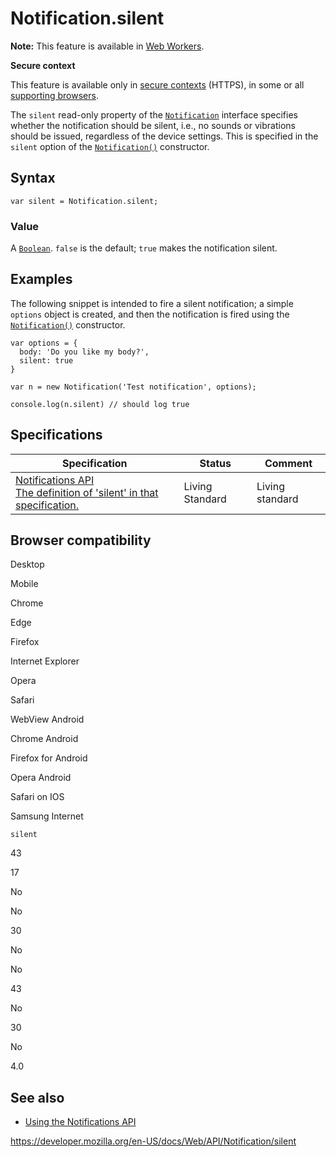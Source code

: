 Notification.silent
===================

**Note:** This feature is available in [Web Workers](../web_workers_api).

**Secure context**

This feature is available only in [secure contexts](https://developer.mozilla.org/en-US/docs/Web/Security/Secure_Contexts) (HTTPS), in some or all [supporting browsers](#browser_compatibility).

The `silent` read-only property of the [`Notification`](../notification) interface specifies whether the notification should be silent, i.e., no sounds or vibrations should be issued, regardless of the device settings. This is specified in the `silent` option of the [`Notification()`](notification) constructor.

Syntax
------

    var silent = Notification.silent;

### Value

A [`Boolean`](https://developer.mozilla.org/en-US/docs/Web/JavaScript/Reference/Global_Objects/Boolean). `false` is the default; `true` makes the notification silent.

Examples
--------

The following snippet is intended to fire a silent notification; a simple `options` object is created, and then the notification is fired using the [`Notification()`](notification) constructor.

    var options = {
      body: 'Do you like my body?',
      silent: true
    }

    var n = new Notification('Test notification', options);

    console.log(n.silent) // should log true

Specifications
--------------

<table><thead><tr class="header"><th>Specification</th><th>Status</th><th>Comment</th></tr></thead><tbody><tr class="odd"><td><a href="https://notifications.spec.whatwg.org/#dom-notification-silent">Notifications API<br />
<span class="small">The definition of 'silent' in that specification.</span></a></td><td><span class="spec-living">Living Standard</span></td><td>Living standard</td></tr></tbody></table>

Browser compatibility
---------------------

Desktop

Mobile

Chrome

Edge

Firefox

Internet Explorer

Opera

Safari

WebView Android

Chrome Android

Firefox for Android

Opera Android

Safari on IOS

Samsung Internet

`silent`

43

17

No

No

30

No

No

43

No

30

No

4.0

See also
--------

-   [Using the Notifications API](../notifications_api/using_the_notifications_api)

<a href="https://developer.mozilla.org/en-US/docs/Web/API/Notification/silent" class="_attribution-link">https://developer.mozilla.org/en-US/docs/Web/API/Notification/silent</a>
